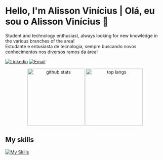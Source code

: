 # Hello, I'm Alisson Vinícius | Olá, eu sou o Alisson Vinícius 👋

Student and technology enthusiast, always looking for new knowledge in the various branches of the area!
<br>
Estudante e entusiasta de tecnologia, sempre buscando novos conhecimentos nos diversos ramos da área!

[![Linkedin](https://img.shields.io/badge/LinkedIn-0077B5?style=for-the-badge&logo=linkedin&logoColor=white)](https://www.linkedin.com/in/alisson-vinicius-morais-de-almeida-027553252)
[![Email](https://img.shields.io/badge/Gmail-D14836?style=for-the-badge&logo=gmail&logoColor=white)](mailto:almeidaalisson2014@gmail.com?subject=Ol%C3%A1,%20vamos%20conversar%20sobre%20(digite%20aqui))

<div align="center">
  <img height="180em" alt="github stats" src="https://github-readme-stats.vercel.app/api?username=alisson2014&show_icons=true&theme=radical&include_all_commits=true&count_private=true"/>
  <img height="180em" alt="top langs" src="https://github-readme-stats.vercel.app/api/top-langs/?username=alisson2014&layout=compact&langs_count=5&theme=radical"/>
</div>

## My skills
[![My Skills](https://skillicons.dev/icons?i=php,laravel,sqlite,mysql,git,github,linux,docker,react,ts,js,jquery,materialui,styledcomponents,html,css,sass,bootstrap,vscode)](https://skillicons.dev)
